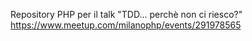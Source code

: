 Repository PHP per il talk "TDD... perchè non ci riesco?" https://www.meetup.com/milanophp/events/291978565
